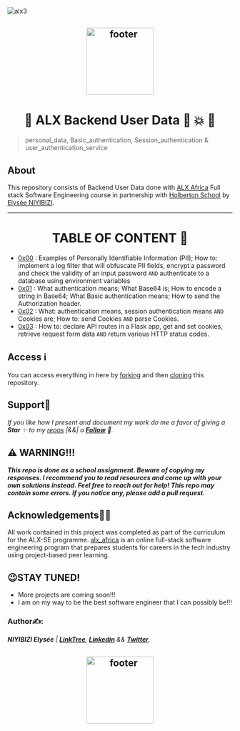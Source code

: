 ![alx3](https://github.com/elyse502/alx-backend-user-data/assets/125453474/1cc1c844-dc11-4317-95cd-d94c5312c436)

<p align="center">
<h2 align="center"><img align="center" src="https://github.com/elyse502/alx-backend-user-data/assets/125453474/e0395886-3084-4941-be5a-59dbea3af11a" alt="footer" width="150"  height="150"/></h2>

<h1 align="center">📁 ALX Backend User Data 🏪 💥 🏬</h1>

> personal_data, Basic_authentication, Session_authentication & user_authentication_service

## About
This repository consists of Backend User Data done with [ALX Africa](https://www.alxafrica.com/) Full stack Software Engineering course in partnership with [Holberton School](https://www.holbertonschool.com/) by [Elysée NIYIBIZI](https://github.com/elyse502).

---

<div align="center">

# TABLE OF CONTENT 📖
</div>

- [0x00](./0x00-personal_data) : Examples of Personally Identifiable Information (PII); How to: implement a log filter that will obfuscate PII fields, encrypt a password and check the validity of an input password `AND` authenticate to a database using environment variables
- [0x01](./0x01-Basic_authentication) : What authentication means; What Base64 is; How to encode a string in Base64; What Basic authentication means; How to send the Authorization header.
- [0x02](./0x02-Session_authentication) : What: authentication means, session authentication means `AND` Cookies are; How to: send Cookies `AND` parse Cookies.
- [0x03](./0x03-user_authentication_service) : How to: declare API routes in a Flask app, get and set cookies, retrieve request form data `AND` return various HTTP status codes.

## Access ℹ️
You can access everything in here by [forking](https://docs.github.com/en/get-started/quickstart/fork-a-repo) and then [cloning](https://docs.github.com/en/repositories/creating-and-managing-repositories/cloning-a-repository) this repository.

## Support🎉
_If you like how I present and document my work do me a favor of giving a **Star** ✨ to my [repos](https://github.com/elyse502?tab=repositories) |&&| a [**Follow**](https://github.com/elyse502) 👥._

## ⚠️ WARNING!!!
**_This repo is done as a school assignment. Beware of copying my responses. I recommend you to read resources and come up with your own solutions instead. Feel free to reach out for help!
This repo may contain some errors. If you notice any, please add a pull request._**

## Acknowledgements🤜🤛
All work contained in this project was completed as part of the curriculum for the ALX-SE programme. [alx_africa](https://www.alxafrica.com/) is an online full-stack software engineering program that prepares students for careers in the tech industry using project-based peer learning.
## 😉STAY TUNED!
* More projects are coming soon!!!
* I am on my way to be the best software engineer that I can possibly be!!!

### Author✍️:
*__NIYIBIZI Elysée__ | [**LinkTree**](https://linktr.ee/niyibizi_elysee), [**Linkedin**](https://www.linkedin.com/in/niyibizi-elys%C3%A9e/) && [**Twitter**](https://twitter.com/Niyibizi_Elyse).*

<p align="center">
<h2 align="center"><img align="center" src="https://github.com/elyse502/AirBnB_clone/assets/125453474/ab3c1e01-2b98-47ae-96b7-37c07c85a2f1" alt="footer" width="150"  height="150"/></h2>
